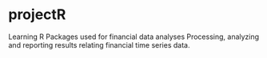# projectR
Learning R Packages used for financial data analyses
Processing, analyzing and reporting results relating financial time series data.
